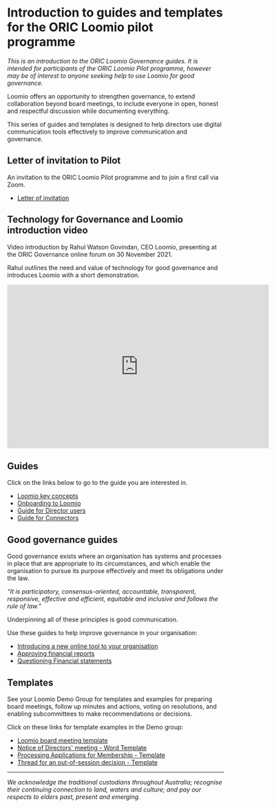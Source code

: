 # Introduction to guides and templates for the ORIC Loomio pilot programme

*This is an introduction to the ORIC Loomio Governance guides.  It is intended for participants of the ORIC Loomio Pilot programme, however may be of interest to anyone seeking help to use Loomio for good governance.*

Loomio offers an opportunity to strengthen governance, to extend collaboration beyond board meetings, to include everyone in open, honest and respectful discussion while documenting everything.

This series of guides and templates is designed to help directors use digital communication tools effectively to improve communication and governance.

## Letter of invitation to Pilot
An invitation to the ORIC Loomio Pilot programme and to join a first call via Zoom.
- [Letter of invitation](letter.md)

## Technology for Governance and Loomio introduction video

Video introduction by Rahul Watson Govindan, CEO Loomio, presenting at the ORIC Governance online forum on 30 November 2021.

Rahul outlines the need and value of technology for good governance and introduces Loomio with a short demonstration.

<div class="iframe-container">
<iframe width="608" height="380" src="https://youtu.be/8SX17Ici-y4" title="YouTube video player" frameborder="0" allow="accelerometer; autoplay; clipboard-write; encrypted-media; gyroscope; picture-in-picture" allowfullscreen></iframe>
</div>

## Guides
Click on the links below to go to the guide you are interested in.
- [Loomio key concepts](key-concepts.md)
- [Onboarding to Loomio](onboarding.md)
- [Guide for Director users](guide-directors.md)
- [Guide for Connectors](guide-connectors.md)

## Good governance guides
Good governance exists where an organisation has systems and processes in place that are appropriate to its circumstances, and which enable the organisation to pursue its purpose effectively and meet its obligations under the law.

*“It is participatory, consensus-oriented, accountable, transparent, responsive, effective and efficient, equitable and inclusive and follows the rule of law.”*

Underpinning all of these principles is good communication.

Use these guides to help improve governance in your organisation:
- [Introducing a new online tool to your organisation](intro-online.md)
- [Approving financial reports](approving-financials.md)
- [Questioning Financial statements](questioning-financials.md)

## Templates
See your Loomio Demo Group for templates and examples for preparing board meetings, follow up minutes and actions, voting on resolutions, and enabling subcommittees to make recommendations or decisions.

Click on these links for template examples in the Demo group:

- [Loomio board meeting template](https://decisions.oric.gov.au/d/FJHrQD2b/loomio-board-meeting-template)
- [Notice of Directors' meeting - Word Template](https://decisions.oric.gov.au/d/9SDCRbrx/notice-of-directors-meeting-word-template)
- [Processing Applications for Membership - Template](https://decisions.oric.gov.au/d/lTZv4K2f/processing-applications-for-membership-template)
- [Thread for an out-of-session decision - Template](https://decisions.oric.gov.au/d/3wRYMFUg/thread-for-an-out-of-session-decision)

---
*We acknowledge the traditional custodians throughout Australia; recognise their continuing connection to land, waters and culture; and pay our respects to elders past, present and emerging.*
